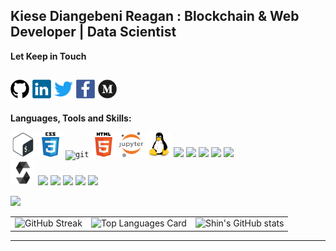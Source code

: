 ## Kiese Diangebeni Reagan : Blockchain & Web Developer | Data Scientist

**Let Keep in Touch**

<a href="https://github.com/Rekidiang2" target="_blank"><img src="https://github.com/Rekidiang2/Rekidiang2/blob/main/leslogos/github-logo.png"></a>
<a href="https://www.linkedin.com/in/kiese-diangebeni-reagan-82992216a/" target="_blank"><img src="https://github.com/Rekidiang2/Rekidiang2/blob/main/leslogos/linkedin-logo.png"></a>
<a href="https://twitter.com/ReaganKiese" target="_blank"><img src="https://github.com/Rekidiang2/Rekidiang2/blob/main/leslogos/twitter-logo.png"></a>
<a href="https://web.facebook.com/reagan.kiese.7"><img src="https://github.com/Rekidiang2/Rekidiang2/blob/main/leslogos/facebook-logo.png"></a>
<a href="https://medium.com/@rkiese6" target="_blank"><img src="https://github.com/Rekidiang2/Rekidiang2/blob/main/leslogos/medium-logo.png"></a>
 ---
 
**Languages, Tools and Skills:**  

<code><img src="https://raw.githubusercontent.com/devicons/devicon/master/icons/bash/bash-original.svg" alt="bash" width="40" height="40"/></code>
<code><img src="https://raw.githubusercontent.com/devicons/devicon/master/icons/css3/css3-original-wordmark.svg" alt="css3" width="40" height="40"/></code>
<code><img src="https://www.vectorlogo.zone/logos/git-scm/git-scm-icon.svg" alt="git" width="40" height="40"/></code>
<code><img src="https://raw.githubusercontent.com/devicons/devicon/master/icons/html5/html5-original-wordmark.svg" alt="html5" width="40" height="40"/></code>
<code><img src="https://raw.githubusercontent.com/devicons/devicon/master/icons/jupyter/jupyter-original-wordmark.svg" alt="Jupyter" width="40" height="40"/></code>
<code><img src="https://raw.githubusercontent.com/devicons/devicon/master/icons/linux/linux-original.svg" alt="linux" width="40" height="40"/></code>
<code><img height="40" src="https://raw.githubusercontent.com/shinokada/shinokada/master/assets/python.png"></code>
<code><img height="40" src="https://raw.githubusercontent.com/shinokada/shinokada/master/assets/javascript.png"></code>
<code><img height="40" src="https://raw.githubusercontent.com/shinokada/shinokada/master/assets/php.png"></code>
<code><img height="40" src="https://raw.githubusercontent.com/shinokada/shinokada/master/assets/visual-studio-code.png"></code>
<code><img height="40" src="https://www.vectorlogo.zone/logos/virtualbox/virtualbox-icon.svg"></code>  
<code><img height="40" src="https://github.com/vscode-icons/vscode-icons/blob/master/icons/file_type_light_solidity.svg"></code>
<code><img height="40" src="https://www.vectorlogo.zone/logos/ethereum/ethereum-icon.svg"></code>
<code><img height="40" src="https://www.vectorlogo.zone/logos/djangoproject/djangoproject-icon.svg"></code>
<code><img height="40" src="https://www.vectorlogo.zone/logos/tensorflow/tensorflow-icon.svg"></code>
<code><img height="40" src="https://www.vectorlogo.zone/logos/pytorch/pytorch-icon.svg"></code>
<code><img height="40" src="https://github.com/gilbarbara/logos/blob/main/logos/metamask-icon.svg"></code>

![](https://komarev.com/ghpvc/?username=Rekidiang2)

|          |      |      |
|--------------|-----------|-----------|
|![GitHub Streak](https://github-readme-streak-stats.herokuapp.com?user=Rekidiang2&theme=neon-palenight&hide_border=true)|![Top Languages Card](https://github-readme-stats.vercel.app/api/top-langs/?username=Rekidiang2&layout=compact&theme=neon-palenight)|![Shin's GitHub stats](https://github-readme-stats.vercel.app/api?username=Rekidiang2&show_icons=true&theme=tokyonight)|

---

